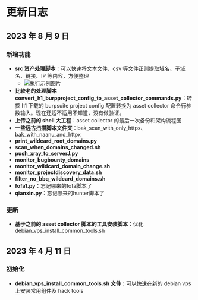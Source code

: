 # 更新日志

## 2023 年 8 月 9 日

### 新增功能

- **src 资产处理脚本**：可以快速将文本文件、csv 等文件正则提取域名、子域名、链接、IP 等内容，方便整理
  - ![执行示例图片](https://img.soapffz.com/soapsgithubimgs/src资产处理脚本执行示例.png)
- **比较老的处理脚本 convert_h1_burpproject_config_to_asset_collector_commands.py**：转换 h1 下载的 burpsuite project config 配置转换为 asset collector 命令行参数输入。现在还适不适用不知道，没有做验证。
- **上传之前的 shell 大工程**：asset collector 的最后一次备份和架构流程图
- **一些远古扫描脚本文件夹**：bak_scan_with_only_httpx、bak_with_naanu_and_httpx
- **print_wildcard_root_domains.py**
- **scan_when_domains_changed.sh**
- **push_xray_to_serverJ.py**
- **monitor_bugbounty_domains**
- **monitor_wildcard_domain_change.sh**
- **monitor_projectdiscovery_data.sh**
- **filter_no_bbq_wildcard_domains.sh**
- **fofa1.py**：忘记哪来的fofa脚本了
- **qianxin.py**：忘记哪来的hunter脚本了

### 更新

- **基于之前的 asset collector 脚本的工具安装脚本**：优化 debian_vps_install_common_tools.sh

## 2023 年 4 月 11 日

### 初始化

- **debian_vps_install_common_tools.sh 文件**：可以快速在新的 debian vps 上安装常用组件及 hack tools

